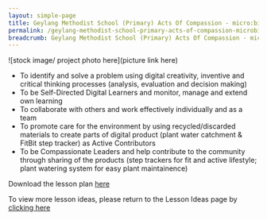 ```yaml
---
layout: simple-page
title: Geylang Methodist School (Primary) Acts Of Compassion - micro:bit
permalink: /geylang-methodist-school-primary-acts-of-compassion-microbit/
breadcrumb: Geylang Methodist School (Primary) Acts Of Compassion - micro:bit
---
```


![stock image/ project photo here](picture link here)

* To identify and solve a problem using digital creativity, inventive and critical thinking processes (analysis, evaluation and decision making)
* To be Self-Directed Digital Learners and monitor, manage and extend own learning
* To collaborate with others and work effectively individually and as a team
* To promote care for the environment by using recycled/discarded materials to create parts of digital product (plant water catchment & FitBit step tracker) as Active Contributors
* To be Compassionate Leaders and help contribute to the community through sharing of the products (step trackers for fit and active lifestyle; plant watering system for easy plant maintainence)

Download the lesson plan [here](/files/lesson-plans/primary-schools/humanities/geylang-methodist-school-primary-acts-of-compassion-microbit.zip)

To view more lesson ideas, please return to the Lesson Ideas page by [clicking here](/in-schools/digital-maker/lesson-ideas-primary/)
